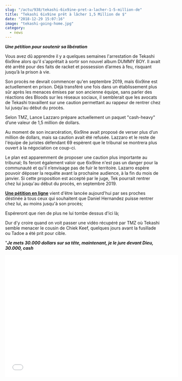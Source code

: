 ```yaml
--- 
slug: "/actu/938/tekashi-6ix9ine-pret-a-lacher-1-5-million-de"
title: "Tekashi 6ix9ine prêt à lâcher 1,5 Million de $"
date: "2018-12-29 15:07:16"
image: "tekashi-going-home.jpg"
category:
  - news
---
```

<p><strong><em>Une pétition pour soutenir sa libération</em></strong></p>

<p>Vous avez dû apprendre il y a quelques semaines l'arrestation de Tekashi 6ix9ine alors qu'il s'apprêtait à sortir son nouvel album DUMMY BOY. Il avait été arrêté pour des faits de racket et possession d’armes à feu, risquant jusqu’à la prison à vie.</p>

<p>Son procès ne devrait commencer qu'en septembre 2019, mais 6ix9ine est actuellement en prison. Déjà transféré une fois dans un établissement plus sûr après les menaces émises par son ancienne équipe, sans parler des réactions des Bloods sur les réseaux sociaux, il semblerait que les avocats de Tekashi travaillent sur une caution permettant au rappeur de rentrer chez lui jusqu'au début du procès.</p>

<p>Selon TMZ, Lance Lazzaro prépare actuellement un paquet "cash-heavy" d’une valeur de 1,5 million de dollars.</p>

<p>Au moment de son incarcération, 6ix9ine avait proposé de verser plus d’un million de dollars, mais sa caution avait été refusée. Lazzaro et le reste de l'équipe de juristes défendant 69 espèrent que le tribunal se montrera plus ouvert à la négociation ce coup-ci.</p>

<p>Le plan est apparemment de proposer une caution plus importante au tribunal; Ils feront également valoir que 6ix9ine n'est pas un danger pour la communauté et qu'il n’envisage pas de fuir le territoire. Lazarro espère pouvoir déposer la requête avant la prochaine audience, à la fin du mois de janvier. Si cette proposition est accepté par le juge, Tek pourrait rentrer chez lui jusqu'au début du procès, en septembre 2019.</p>

<p><a href="https://www.change.org/p/judge-paul-the-bail-release-of-pop-star-musician-daniel-hernandez-tekashi69"><strong>Une pétition en ligne</strong></a> vient d'être lancée aujourd'hui par ses proches déstinée à tous ceux qui souhaitent que Daniel Hernandez puisse rentrer chez lui, au moins jusqu'à son procès;</p>

<p>Espéreront que rien de plus ne lui tombe dessus d'ici là;</p>

<p>Dur d'y croire quand on voit passer une vidéo récupéré par TMZ où Tekashi semble menacer le cousin de Chiek Keef, quelques jours avant la fusillade ou Tadoe a été prit pour cible.</p>

<p>"<strong><em>Je mets 30.000 dollars sur sa tête, maintenant, je le jure devant Dieu, 30.000, cash</em></strong></p>
<iframe src="//cdnapisec.kaltura.com/p/591531/sp/59153100/embedIframeJs/uiconf_id/6740162/partner_id/591531?iframeembed=true&playerId=kaltura-player-9999999999-13634204984033194&entry_id=0_kov2i5nv" width="560" height="395" allowfullscreen webkitallowfullscreen mozAllowFullScreen frameborder="0"></iframe>